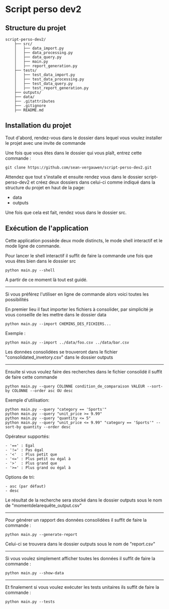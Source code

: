 # Script perso dev2

## Structure du projet
```
script-perso-dev2/
    ├── src/
    │   ├── data_import.py
    │   ├── data_processing.py
    │   ├── data_query.py
    │   ├── main.py
    │   ├── report_generation.py
    ├── tests/
    │   ├── test_data_import.py
    │   ├── test_data_processing.py
    │   ├── test_data_query.py
    │   ├── test_report_generation.py
    ├── outputs/
    ├── data/
    ├── .gitattributes
    ├── .gitignore
    ├── README.md
```

## Installation du projet

Tout d'abord, rendez-vous dans le dossier dans lequel vous voulez installer le projet avec une invite de commande

Une fois que vous êtes dans le dossier qui vous plaît, entrez cette commande :

```
git clone https://github.com/sean-vergauwen/script-perso-dev2.git
```

Attendez que tout s'installe et ensuite rendez vous dans le dossier script-perso-dev2 et créez deux dossiers dans celui-ci comme indiqué dans la structure du projet en haut de la page:
- data
- outputs

Une fois que cela est fait, rendez vous dans le dossier src.

## Exécution de l'application

Cette application possède deux mode distincts, le mode shell interactif et le mode ligne de commande.

Pour lancer le shell interactif il suffit de faire la commande une fois que vous êtes bien dans le dossier src 
```
python main.py --shell
```

A partir de ce moment là tout est guidé.

---

Si vous préférez l'utiliser en ligne de commande alors voici toutes les possibilités

En premier lieu il faut importer les fichiers à consolider, par simplicité je vous conseille de les mettre dans le dossier data
```
python main.py --import CHEMINS_DES_FICHIERS...
```
Exemple :
```
python main.py --import ../data/foo.csv ../data/bar.csv
```

Les données consolidées se trouveront dans le fichier "consolidated_invetory.csv" dans le dossier outputs

---

Ensuite si vous voulez faire des recherches dans le fichier consolidé il suffit de faire cette commande

```
python main.py --query COLONNE condition_de_comparaison VALEUR --sort-by COLONNE --order asc OU desc
```
Exemple d'utilisation:
```
python main.py --query "category == 'Sports'"
python main.py --query "unit_price >= 9.99"
python main.py --query "quantity <= 5"
python main.py --query "unit_price <= 9.99" "category == 'Sports'" --sort-by quantity --order desc
```

Opérateur supportés:

    - '==' : Egal
    - '!=' : Pas égal
    - '<'  : Plus petit que
    - '<=' : Plus petit ou égal à
    - '>'  : Plus grand que
    - '>=' : Plus grand ou égal à

Options de tri:

    - asc (par défaut)
    - desc


Le résultat de la recherche sera stocké dans le dossier outputs sous le nom de "momentdelarequête_output.csv"


---

Pour générer un rapport des données consolidées il suffit de faire la commande :
```
python main.py --generate-report
```
Celui-ci se trouvera dans le dossier outputs sous le nom de "report.csv"

---

Si vous voulez simplement afficher toutes les données il suffit de faire la commande :
```
python main.py --show-data
```

---

Et finalement si vous voulez exécuter les tests unitaires ils suffit de faire la commande :
```
python main.py --tests
```
